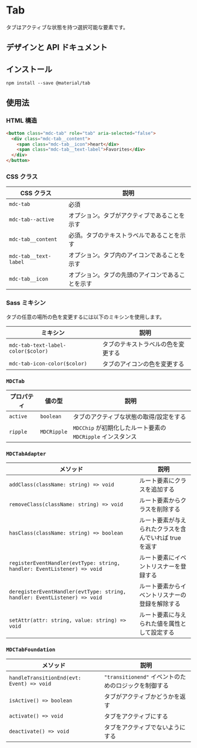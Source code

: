 # Tab

<!--<div class="article__asset">
  <a class="article__asset-link"
     href="https://material-components-web.appspot.com/tab.html">
    <img src="{{ site.rootpath }}/images/mdc_web_screenshots/tab.png" width="363" alt="Tab screenshot">
  </a>
</div>-->

タブはアクティブな状態を持つ選択可能な要素です。

## デザインと API ドキュメント

<!--
<ul class="icon-list">
  <li class="icon-list-item icon-list-item--spec">
    <a href="https://material.io/guidelines/components/chips.html">Material Design guidelines: Chips</a>
  </li>
  <li class="icon-list-item icon-list-item--link">
    <a href="https://material-components-web.appspot.com/chips.html">Demo</a>
  </li>
</ul>
-->

## インストール
```
npm install --save @material/tab
```

## 使用法

### HTML 構造

```html
<button class="mdc-tab" role="tab" aria-selected="false">
  <div class="mdc-tab__content">
    <span class="mdc-tab__icon">heart</div>
    <span class="mdc-tab__text-label">Favorites</div>
  </div>
</button>
```

### CSS クラス

CSS クラス | 説明
--- | ---
`mdc-tab` | 必須
`mdc-tab--active` | オプション。タブがアクティブであることを示す
`mdc-tab__content` | 必須。タブのテキストラベルであることを示す
`mdc-tab__text-label` | オプション。タブ内のアイコンであることを示す
`mdc-tab__icon` | オプション。タブの先頭のアイコンであることを示す

### Sass ミキシン

タブの任意の場所の色を変更するには以下のミキシンを使用します。

ミキシン | 説明
--- | ---
`mdc-tab-text-label-color($color)` | タブのテキストラベルの色を変更する
`mdc-tab-icon-color($color)` | タブのアイコンの色を変更する

### `MDCTab`

プロパティ | 値の型 | 説明
--- | --- | ---
`active` | `boolean` | タブのアクティブな状態の取得/設定をする
`ripple` | `MDCRipple` | `MDCChip` が初期化したルート要素の `MDCRipple` インスタンス

### `MDCTabAdapter`

メソッド | 説明
--- | ---
`addClass(className: string) => void` | ルート要素にクラスを追加する
`removeClass(className: string) => void` | ルート要素からクラスを削除する
`hasClass(className: string) => boolean` | ルート要素が与えられたクラスを含んでいれば true を返す
`registerEventHandler(evtType: string, handler: EventListener) => void` | ルート要素にイベントリスナーを登録する
`deregisterEventHandler(evtType: string, handler: EventListener) => void` | ルート要素からイベントリスナーの登録を解除する
`setAttr(attr: string, value: string) => void` | ルート要素に与えられた値を属性として設定する

### `MDCTabFoundation`

メソッド | 説明
--- | ---
`handleTransitionEnd(evt: Event) => void` | `"transitionend"` イベントのためのロジックを制御する
`isActive() => boolean` | タブがアクティブかどうかを返す
`activate() => void` | タブをアクティブにする
`deactivate() => void` | タブをアクティブでないようにする
